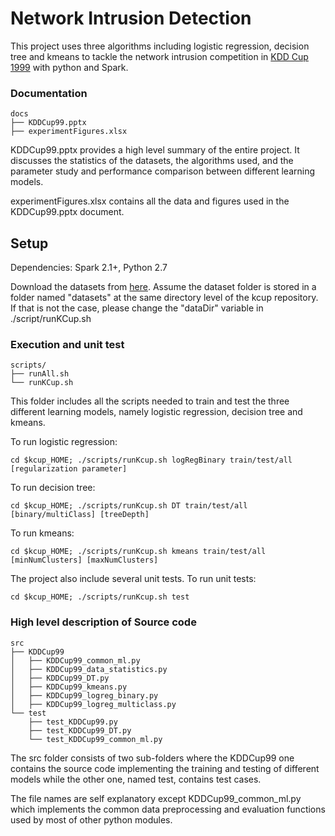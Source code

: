# Network Intrusion Detection
This project uses three algorithms including logistic regression, decision tree and kmeans to 
tackle the network intrusion competition in [KDD Cup 1999](kdd.org/kdd-cup/view/kdd-cup-1999/Tasks) with python and Spark. 

### Documentation
```
docs
├── KDDCup99.pptx
├── experimentFigures.xlsx
```
KDDCup99.pptx provides a high level summary of the entire project. It discusses the statistics of the 
datasets, the algorithms used, and the parameter study and performance comparison between different
learning models.

experimentFigures.xlsx contains all the data and figures used in the KDDCup99.pptx document.

## Setup
Dependencies: Spark 2.1+, Python 2.7

Download the datasets from [here](http://kdd.ics.uci.edu/databases/kddcup99/kddcup99.html).
Assume the dataset folder is stored in a folder named "datasets" at the same directory level of the kcup repository. 
If that is not the case, please change the "dataDir" variable in ./script/runKCup.sh


### Execution and unit test
```
scripts/
├── runAll.sh
└── runKCup.sh
```
This folder includes all the scripts needed to train and test the three different learning models, namely logistic regression, decision tree and kmeans.

To run logistic regression:
```
cd $kcup_HOME; ./scripts/runKcup.sh logRegBinary train/test/all [regularization parameter] 
```
To run decision tree:
```
cd $kcup_HOME; ./scripts/runKcup.sh DT train/test/all [binary/multiClass] [treeDepth] 
```
To run kmeans:
```
cd $kcup_HOME; ./scripts/runKcup.sh kmeans train/test/all [minNumClusters] [maxNumClusters]
```

The project also include several unit tests. To run unit tests:
```
cd $kcup_HOME; ./scripts/runKcup.sh test
```


### High level description of Source code
```
src
├── KDDCup99
│   ├── KDDCup99_common_ml.py
│   ├── KDDCup99_data_statistics.py
│   ├── KDDCup99_DT.py
│   ├── KDDCup99_kmeans.py
│   ├── KDDCup99_logreg_binary.py
│   ├── KDDCup99_logreg_multiclass.py
└── test
    ├── test_KDDCup99.py
    ├── test_KDDCup99_DT.py
    └── test_KDDCup99_common_ml.py
```
The src folder consists of two sub-folders where the KDDCup99 one contains the source code implementing the training and testing of different models while the other one, named test, contains test cases.

The file names are self explanatory except KDDCup99_common_ml.py which implements the common data preprocessing and evaluation functions
used by most of other python modules.



